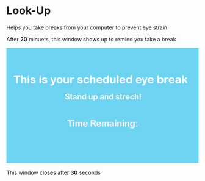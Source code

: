 # Look-Up
 
Helps you take breaks from your computer to prevent eye strain

After **20** minuets, this window shows up to remind you take a break

![alt text](https://github.com/blankAccount01/Look-Up-/blob/main/assets/screen.png?raw=true)


This window closes after **30** seconds
